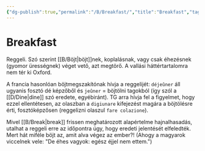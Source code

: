 ```yaml
---
{"dg-publish":true,"permalink":"/B/Breakfast/","title":"Breakfast","tags":["dg_uploaded"],"created":"2023-11-29T01:58","updated":"2023-11-29T01:58"}
---
```



# Breakfast

Reggeli. Szó szerint [[B/Böjt\|böjt]]nek, koplalásnak, vagy csak éhezésnek (gyomor ürességnek) véget vető, azt megtörő. A vallási háttértartalomra nem tér ki Oxford.  

A francia hasonlóan böjtmegszakítónak hívja a reggelijét: `déjeûner` áll ugyanis fosztó dé képzőből és `jeûner` = böjtölni tagokból (így szól a [[D/Dine\|dine]] szó eredete, egyébiránt). TG arra hívja fel a figyelmet, hogy ezzel ellentétesen, az olaszban a `digiunare` kifejezést magára a böjtölésre érti, fosztóképzősen (reggelizni olaszul `fare colazione`).  

Mivel [[B/Break\|break]] frissen meghatározott alapértelme hajnalhasadás, utalhat a reggeli erre az időpontra úgy, hogy eredeti jelentését elfeledték. Mert hát miféle böjt az, amit alva végez az ember?! (Ahogy a magyarok viccelnek vele: "De éhes vagyok: egész éjjel nem ettem.")  